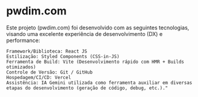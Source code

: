 # pwdim.com

Este projeto (pwdim.com) foi desenvolvido com as seguintes tecnologias, visando uma excelente experiência de desenvolvimento (DX) e performance:

    Framework/Biblioteca: React JS
    Estilização: Styled Components (CSS-in-JS)
    Ferramenta de Build: Vite (Desenvolvimento rápido com HMR + Builds otimizados)
    Controle de Versão: Git / GitHub
    Hospedagem/CI/CD: Vercel
    Assistência: IA Gemini utilizada como ferramenta auxiliar em diversas etapas do desenvolvimento (geração de código, debug, etc.)."